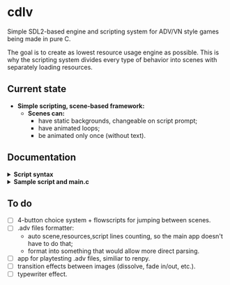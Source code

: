 # cdlv
Simple SDL2-based engine and scripting system for ADV/VN style games being made in pure C.

The goal is to create as lowest resource usage engine as possible. This is why the scripting system divides every type of behavior into scenes with separately loading resources.

## Current state
- **Simple scripting, scene-based framework:**
  - **Scenes can:**
    - have static backgrounds, changeable on script prompt;
    - have animated loops;
    - be animated only once (without text).

## Documentation
 
<details>
  
  <summary><b>Script syntax</b></summary>
  
- First line **must** contain data for the whole .adv file:

  ```
  [scene count] [images width] [images height] [framerate for animations] [font .ttf path] [font size]
  ```
- Each scene **must** be declared with tag: `!scene`
  - Right below it should be one of the tags defining scene type:
    - `!bg` - static backgrounds scene,
    - `!anim` - animated loop scene,
    - `!anim_once` - single loop animation scene.
  - Each consequent line below the tag is path to a single image/frame in .jpg/.png
  - `!script` tag declares that each consequent line below is a text to display:
    - blank lines are not parsed,
    - lines starting with `@` are prompts to change image. `@` should be followed by image index.
- All indexes start from 0.
- Default scene image starts from the 0 index, so there's no need to set it at the start of script.
- Paths can be either full or relative from the executable file.

</details>

<details>
  
  <summary><b>Sample script and main.c</b></summary>
  
##### sample.adv
```
2 640 480 3 res/esteban.ttf 32

!scene
  !bg
    res/cloudy_sky.png
    res/black.png
  !scene
    "I don't like rainy days. I hope it will get sunnier soon."
    @1
    Later that day...

!scene
  !anim_once
    res/anim/frame0.jpg
    res/anim/frame1.jpg
    res/anim/frame2.jpg
    res/anim/frame3.jpg
    res/anim/frame4.jpg
    res/anim/frame5.jpg
    res/anim/frame6.jpg
    res/anim/frame7.jpg
    res/anim/frame8.jpg
    res/anim/frame9.jpg

!scene
  !bg
    res/sunny_sky.png
  !scene
    "Ah, it's the sun!"
```
##### main.c
```c
#include "cdlv.h"

int main() {
    cdlv_base* base = cdlv_create("sample", 640, 480);
    cdlv_read_file(base, "res/sample.adv");
    cdlv_start(base);
    
    while(base->run) {
        cdlv_loop_start(base);
        cdlv_render(base);
        cdlv_loop_end(base);
    }

    cdlv_clean(base);
    return EXIT_SUCCESS;
}
```
  
</details>

## To do
- [ ] 4-button choice system + flowscripts for jumping between scenes.
- [ ] .adv files formatter:
  - auto scene,resources,script lines counting, so the main app doesn't have to do that;
  - format into something that would allow more direct parsing.
- [ ] app for playtesting .adv files, similiar to renpy.
- [ ] transition effects between images (dissolve, fade in/out, etc.).
- [ ] typewriter effect.
